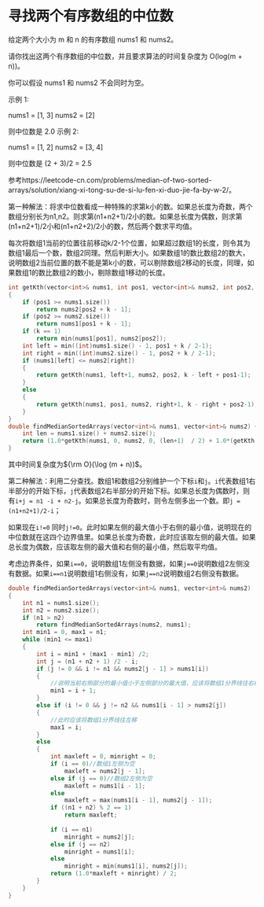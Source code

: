 # 寻找两个有序数组的中位数

给定两个大小为 m 和 n 的有序数组 nums1 和 nums2。

请你找出这两个有序数组的中位数，并且要求算法的时间复杂度为 O(log(m + n))。

你可以假设 nums1 和 nums2 不会同时为空。

示例 1:

nums1 = [1, 3]
nums2 = [2]

则中位数是 2.0
示例 2:

nums1 = [1, 2]
nums2 = [3, 4]

则中位数是 (2 + 3)/2 = 2.5

参考https://leetcode-cn.com/problems/median-of-two-sorted-arrays/solution/xiang-xi-tong-su-de-si-lu-fen-xi-duo-jie-fa-by-w-2/。

第一种解法：将求中位数看成一种特殊的求第k小的数。如果总长度为奇数，两个数组分别长为n1,n2。则求第(n1+n2+1)/2小的数。如果总长度为偶数，则求第(n1+n2+1)/2小和(n1+n2+2)/2小的数，然后两个数求平均值。

每次将数组1当前的位置往前移动k/2-1个位置，如果超过数组1的长度，则令其为数组1最后一个数，数组2同理。然后判断大小。如果数组1的数比数组2的数大，说明数组2当前位置的数不能是第k小的数，可以剔除数组2移动的长度，同理，如果数组1的数比数组2的数小，剔除数组1移动的长度。

~~~c++
int getKth(vector<int>& nums1, int pos1, vector<int>& nums2, int pos2, int k)
{
	if (pos1 >= nums1.size())
		return nums2[pos2 + k - 1];
	if (pos2 >= nums2.size())
		return nums1[pos1 + k - 1];
	if (k == 1)
		return min(nums1[pos1], nums2[pos2]);
	int left = min((int)nums1.size() - 1, pos1 + k / 2-1);
	int right = min((int)nums2.size() - 1, pos2 + k / 2-1);
	if (nums1[left] <= nums2[right])
	{
		return getKth(nums1, left+1, nums2, pos2, k - left + pos1-1);
	}
	else
	{
		return getKth(nums1, pos1, nums2, right+1, k - right + pos2-1);
	}
}
double findMedianSortedArrays(vector<int>& nums1, vector<int>& nums2) {
	int len = nums1.size() + nums2.size();
	return (1.0*getKth(nums1, 0, nums2, 0, (len+1)  / 2) + 1.0*(getKth(nums1, 0, nums2, 0, len / 2+1 ))) / 2;
}
~~~

其中时间复杂度为${\rm O}(\log (m + n))$。

第二种解法：利用二分查找。数组1和数组2分别维护一个下标`i`和`j`。`i`代表数组1右半部分的开始下标，`j`代表数组2右半部分的开始下标。如果总长度为偶数时，则有`i+j = n1 -i + n2-j`。如果总长度为奇数时，则令左侧多出一个数。即`j = (n1+n2+1)/2-i`；

如果现在`i!=0` 同时`j!=0`。此时如果左侧的最大值小于右侧的最小值，说明现在的中位数就在这四个边界值里。如果总长度为奇数，此时应该取左侧的最大值。如果总长度为偶数，应该取左侧的最大值和右侧的最小值，然后取平均值。

考虑边界条件，如果`i==0`，说明数组1左侧没有数据，如果`j==0`说明数组2左侧没有数据。如果`i==n1`说明数组1右侧没有，如果`j==n2`说明数组2右侧没有数据。

~~~c++
double findMedianSortedArrays(vector<int>& nums1, vector<int>& nums2)
{
	int n1 = nums1.size();
	int n2 = nums2.size();
	if (n1 > n2)
		return findMedianSortedArrays(nums2, nums1);
	int min1 = 0, max1 = n1;
	while (min1 <= max1)
	{
		int i = min1 + (max1 - min1) /2;
		int j = (n1 + n2 + 1) /2 - i;
		if (j != 0 && i != n1 && nums2[j - 1] > nums1[i])
		{
			//说明当前右侧部分的最小值小于左侧部分的最大值，应该将数组1分界线往右移
			min1 = i + 1;
		}
		else if (i != 0 && j != n2 && nums1[i - 1] > nums2[j])
		{
			//此时应该将数组1分界线往左移
			max1 = i;
		}
		else
		{
			int maxleft = 0, minright = 0;
			if (i == 0)//数组1左侧为空
				maxleft = nums2[j - 1];
			else if (j == 0)//数组2左侧为空
				maxleft = nums1[i - 1];
			else
				maxleft = max(nums1[i - 1], nums2[j - 1]);
			if ((n1 + n2) % 2 == 1)
				return maxleft;
            
			if (i == n1)
				minright = nums2[j];
			else if (j == n2)
				minright = nums1[i];
			else
				minright = min(nums1[i], nums2[j]);
			return (1.0*maxleft + minright) / 2;
		}
	}
}
~~~

